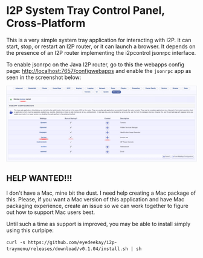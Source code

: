 I2P System Tray Control Panel, Cross-Platform
=============================================

This is a very simple system tray application for interacting with I2P. It
can start, stop, or restart an I2P router, or it can launch a browser. It
depends on the presence of an I2P router implementing the i2pcontrol jsonrpc
interface.

To enable jsonrpc on the Java I2P router, go to this the webapps config page:
[http://localhost:7657/configwebapps](http://localhost:7657/configwebapps) and
enable the `jsonrpc` app as seen in the screenshot below:

![enable i2pcontrol](i2pcontrol.png)

HELP WANTED!!!
--------------

I don't have a Mac, mine bit the dust. I need help creating a Mac package
of this. Please, if you want a Mac version of this application and have
Mac packaging experience, create an issue so we can work together to figure
out how to support Mac users best.

Until such a time as support is improved, you may be able to install simply
using this curlpipe:

```curl -s https://github.com/eyedeekay/i2p-traymenu/releases/download/v0.1.04/install.sh | sh```

